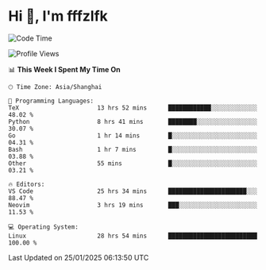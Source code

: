 # Hi 👋, I'm fffzlfk

<!--START_SECTION:waka-->
![Code Time](http://img.shields.io/badge/Code%20Time-1%2C196%20hrs%2028%20mins-blue)

![Profile Views](http://img.shields.io/badge/Profile%20Views-0-blue)

📊 **This Week I Spent My Time On** 

```text
🕑︎ Time Zone: Asia/Shanghai

💬 Programming Languages: 
TeX                      13 hrs 52 mins      ████████████░░░░░░░░░░░░░   48.02 % 
Python                   8 hrs 41 mins       ████████░░░░░░░░░░░░░░░░░   30.07 % 
Go                       1 hr 14 mins        █░░░░░░░░░░░░░░░░░░░░░░░░   04.31 % 
Bash                     1 hr 7 mins         █░░░░░░░░░░░░░░░░░░░░░░░░   03.88 % 
Other                    55 mins             █░░░░░░░░░░░░░░░░░░░░░░░░   03.21 % 

🔥 Editors: 
VS Code                  25 hrs 34 mins      ██████████████████████░░░   88.47 % 
Neovim                   3 hrs 19 mins       ███░░░░░░░░░░░░░░░░░░░░░░   11.53 % 

💻 Operating System: 
Linux                    28 hrs 54 mins      █████████████████████████   100.00 % 
```


 Last Updated on 25/01/2025 06:13:50 UTC
<!--END_SECTION:waka-->
